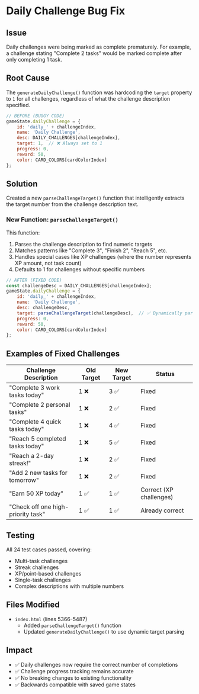 # Daily Challenge Bug Fix

## Issue
Daily challenges were being marked as complete prematurely. For example, a challenge stating "Complete 2 tasks" would be marked complete after only completing 1 task.

## Root Cause
The `generateDailyChallenge()` function was hardcoding the `target` property to `1` for all challenges, regardless of what the challenge description specified.

```javascript
// BEFORE (BUGGY CODE)
gameState.dailyChallenge = {
    id: 'daily_' + challengeIndex,
    name: 'Daily Challenge',
    desc: DAILY_CHALLENGES[challengeIndex],
    target: 1,  // ❌ Always set to 1
    progress: 0,
    reward: 50,
    color: CARD_COLORS[cardColorIndex]
};
```

## Solution
Created a new `parseChallengeTarget()` function that intelligently extracts the target number from the challenge description text.

### New Function: `parseChallengeTarget()`
This function:
1. Parses the challenge description to find numeric targets
2. Matches patterns like "Complete 3", "Finish 2", "Reach 5", etc.
3. Handles special cases like XP challenges (where the number represents XP amount, not task count)
4. Defaults to 1 for challenges without specific numbers

```javascript
// AFTER (FIXED CODE)
const challengeDesc = DAILY_CHALLENGES[challengeIndex];
gameState.dailyChallenge = {
    id: 'daily_' + challengeIndex,
    name: 'Daily Challenge',
    desc: challengeDesc,
    target: parseChallengeTarget(challengeDesc),  // ✅ Dynamically parsed
    progress: 0,
    reward: 50,
    color: CARD_COLORS[cardColorIndex]
};
```

## Examples of Fixed Challenges

| Challenge Description | Old Target | New Target | Status |
|----------------------|------------|------------|---------|
| "Complete 3 work tasks today" | 1 ❌ | 3 ✅ | Fixed |
| "Complete 2 personal tasks" | 1 ❌ | 2 ✅ | Fixed |
| "Complete 4 quick tasks today" | 1 ❌ | 4 ✅ | Fixed |
| "Reach 5 completed tasks today" | 1 ❌ | 5 ✅ | Fixed |
| "Reach a 2-day streak!" | 1 ❌ | 2 ✅ | Fixed |
| "Add 2 new tasks for tomorrow" | 1 ❌ | 2 ✅ | Fixed |
| "Earn 50 XP today" | 1 ✅ | 1 ✅ | Correct (XP challenges) |
| "Check off one high-priority task" | 1 ✅ | 1 ✅ | Already correct |

## Testing
All 24 test cases passed, covering:
- Multi-task challenges
- Streak challenges  
- XP/point-based challenges
- Single-task challenges
- Complex descriptions with multiple numbers

## Files Modified
- `index.html` (lines 5366-5487)
  - Added `parseChallengeTarget()` function
  - Updated `generateDailyChallenge()` to use dynamic target parsing

## Impact
- ✅ Daily challenges now require the correct number of completions
- ✅ Challenge progress tracking remains accurate
- ✅ No breaking changes to existing functionality
- ✅ Backwards compatible with saved game states

